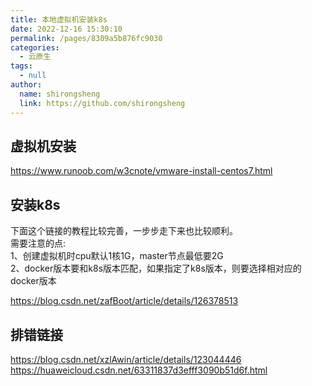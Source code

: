 ```yaml
---
title: 本地虚拟机安装k8s
date: 2022-12-16 15:30:10
permalink: /pages/8309a5b876fc9030
categories: 
  - 云原生
tags: 
  - null
author: 
  name: shirongsheng
  link: https://github.com/shirongsheng
---
```


## 虚拟机安装

https://www.runoob.com/w3cnote/vmware-install-centos7.html

## 安装k8s

下面这个链接的教程比较完善，一步步走下来也比较顺利。      
需要注意的点:     
            1、创建虚拟机时cpu默认1核1G，master节点最低要2G      
            2、docker版本要和k8s版本匹配，如果指定了k8s版本，则要选择相对应的docker版本     

https://blog.csdn.net/zafBoot/article/details/126378513

## 排错链接

https://blog.csdn.net/xzlAwin/article/details/123044446     
https://huaweicloud.csdn.net/63311837d3efff3090b51d6f.html      

